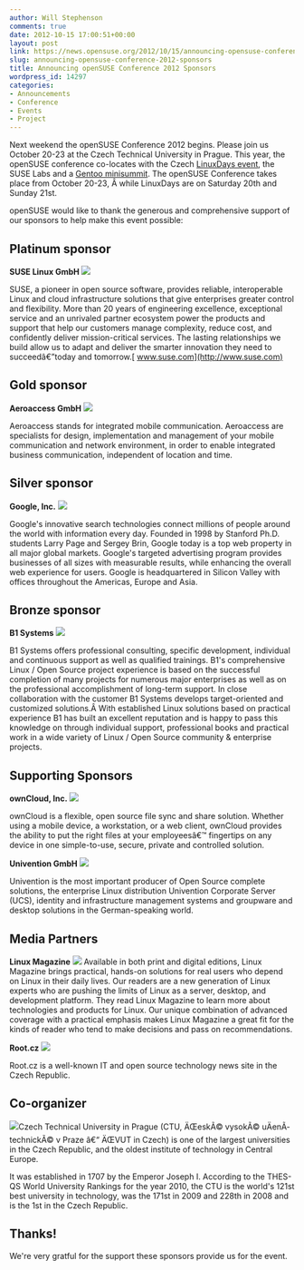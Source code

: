 ```yaml
---
author: Will Stephenson
comments: true
date: 2012-10-15 17:00:51+00:00
layout: post
link: https://news.opensuse.org/2012/10/15/announcing-opensuse-conference-2012-sponsors/
slug: announcing-opensuse-conference-2012-sponsors
title: Announcing openSUSE Conference 2012 Sponsors
wordpress_id: 14297
categories:
- Announcements
- Conference
- Events
- Project
---
```


Next weekend the openSUSE Conference 2012 begins. Please join us October 20-23 at the Czech Technical University in Prague. This year, the openSUSE conference co-locates with the Czech [LinuxDays event](http://linuxdays.cz/), the SUSE Labs and a [Gentoo minisummit](http://gentoo.org/). The openSUSE Conference takes place from October 20-23, Â while LinuxDays are on Saturday 20th and Sunday 21st.




openSUSE would like to thank the generous and comprehensive support of our sponsors to help make this event possible:





## Platinum sponsor


**SUSE Linux GmbH**
![](http://conference.opensuse.org/images/sponsors/sponsor_suse.png)






SUSE, a pioneer in open source software, provides reliable, interoperable Linux and cloud infrastructure solutions that give enterprises greater control and flexibility. More than 20 years of engineering excellence, exceptional service and an unrivaled partner ecosystem power the products and support that help our customers manage complexity, reduce cost, and confidently deliver mission-critical services. The lasting relationships we build allow us to adapt and deliver the smarter innovation they need to succeedâ€”today and tomorrow.[ www.suse.com](http://www.suse.com)





## Gold sponsor


**Aeroaccess GmbH**
![](http://conference.opensuse.org/images/sponsors/sponsor_aeroaccess.png)





Aeroaccess stands for integrated mobile communication. Aeroaccess are specialists for design, implementation and management of your mobile communication and network environment, in order to enable integrated business communication, independent of location and time.


## Silver sponsor


**Google, Inc.**
![](http://conference.opensuse.org/images/sponsors/sponsor_google.png)





Google's innovative search technologies connect millions of people around the world with information every day. Founded in 1998 by Stanford Ph.D. students Larry Page and Sergey Brin, Google today is a top web property in all major global markets. Google's targeted advertising program provides businesses of all sizes with measurable results, while enhancing the overall web experience for users. Google is headquartered in Silicon Valley with offices throughout the Americas, Europe and Asia.


## Bronze sponsor


**B1 Systems**
![](http://conference.opensuse.org/images/sponsors/sponsor_b1-systems.png)





B1 Systems offers professional consulting, specific development, individual and continuous support as well as qualified trainings.
B1's comprehensive Linux / Open Source project experience is based on the successful completion of many projects for numerous major enterprises as well as on the professional accomplishment of long-term support. In close collaboration with the customer B1 Systems develops target-oriented and customized solutions.Â With established Linux solutions based on practical experience B1 has built an excellent reputation and is happy to pass this knowledge on through individual support, professional books and practical work in a wide variety of Linux / Open Source community & enterprise projects.


## Supporting Sponsors


**ownCloud, Inc.**
![](http://conference.opensuse.org/images/sponsors/sponsor_owncloud.jpg)





ownCloud is a flexible, open source file sync and share solution. Whether using a mobile device, a workstation, or a web client, ownCloud provides the ability to put the right files at your employeesâ€™ fingertips on any device in one simple-to-use, secure, private and controlled solution.

**Univention GmbH**
![](http://conference.opensuse.org/images/sponsors/sponsor_univention.png)





Univention is the most important producer of Open Source complete solutions, the enterprise Linux distribution Univention Corporate Server (UCS), identity and infrastructure management systems and groupware and desktop solutions in the German-speaking world.





## Media Partners


**Linux Magazine**
![](http://en.opensuse.org/images/1/12/LinuxInt-5_cm_100_black.jpg)
Available in both print and digital editions, Linux Magazine brings practical, hands-on solutions for real users who depend on Linux in their daily lives. Our readers are a new generation of Linux experts who are pushing the limits of Linux as a server, desktop, and development platform. They read Linux Magazine to learn more about technologies and products for Linux. Our unique combination of advanced coverage with a practical emphasis makes Linux Magazine a great fit for the kinds of reader who tend to make decisions and pass on recommendations.

**Root.cz**
![](http://conference.opensuse.org/images/sponsors/sponsor_rootcz.png)





Root.cz is a well-known IT and open source technology news site in the Czech Republic.



## Co-organizer



[![](http://conference.opensuse.org/images/sponsors/sponsor_cvut.jpg)](http://www.cvut.cz/)Czech Technical University in Prague (CTU, ÄŒeskÃ© vysokÃ© uÄenÃ­ technickÃ© v Praze â€“ ÄŒVUT in Czech) is one of the largest universities in the Czech Republic, and the oldest institute of technology in Central Europe.

It was established in 1707 by the Emperor Joseph I. According to the THES-QS World University Rankings for the year 2010, the CTU is the world's 121st best university in technology, was the 171st in 2009 and 228th in 2008 and is the 1st in the Czech Republic.


## Thanks!


We're very gratful for the support these sponsors provide us for the event.
